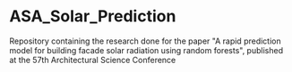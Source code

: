 # ASA_Solar_Prediction
Repository containing the research done for the paper "A rapid prediction model for building facade solar radiation using random forests", published at the 57th Architectural Science Conference
